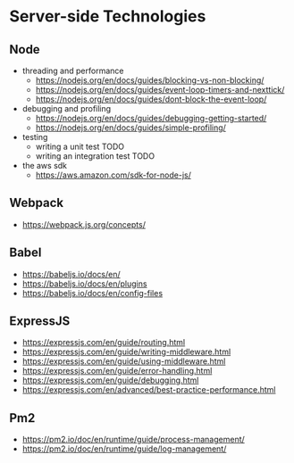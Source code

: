 # Server-side Technologies

## Node

- threading and performance
    - https://nodejs.org/en/docs/guides/blocking-vs-non-blocking/
    - https://nodejs.org/en/docs/guides/event-loop-timers-and-nexttick/
    - https://nodejs.org/en/docs/guides/dont-block-the-event-loop/
- debugging and profiling
    - https://nodejs.org/en/docs/guides/debugging-getting-started/
    - https://nodejs.org/en/docs/guides/simple-profiling/
- testing
    - writing a unit test TODO
    - writing an integration test TODO
- the aws sdk
    - https://aws.amazon.com/sdk-for-node-js/

## Webpack

- https://webpack.js.org/concepts/

## Babel

- https://babeljs.io/docs/en/
- https://babeljs.io/docs/en/plugins
- https://babeljs.io/docs/en/config-files
    
## ExpressJS

- https://expressjs.com/en/guide/routing.html
- https://expressjs.com/en/guide/writing-middleware.html
- https://expressjs.com/en/guide/using-middleware.html
- https://expressjs.com/en/guide/error-handling.html
- https://expressjs.com/en/guide/debugging.html
- https://expressjs.com/en/advanced/best-practice-performance.html

## Pm2

- https://pm2.io/doc/en/runtime/guide/process-management/
- https://pm2.io/doc/en/runtime/guide/log-management/


